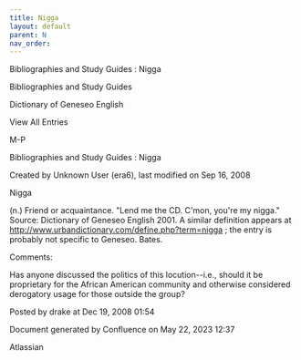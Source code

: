 ```yaml
---
title: Nigga
layout: default
parent: N
nav_order:
---
```


Bibliographies and Study Guides : Nigga

Bibliographies and Study Guides

Dictionary of Geneseo English

View All Entries

M-P

Bibliographies and Study Guides : Nigga

Created by  Unknown User (era6), last modified on Sep 16, 2008

Nigga

(n.) Friend or acquaintance. &quot;Lend me the CD. C'mon, you're my nigga.&quot; Source: Dictionary of Geneseo English 2001. A similar definition appears at http://www.urbandictionary.com/define.php?term=nigga ; the entry is probably not specific to Geneseo. Bates.

Comments:

Has anyone discussed the politics of this locution--i.e., should it be proprietary for the African American community and otherwise considered derogatory usage for those outside the group?

Posted by drake at Dec 19, 2008 01:54

Document generated by Confluence on May 22, 2023 12:37

Atlassian
